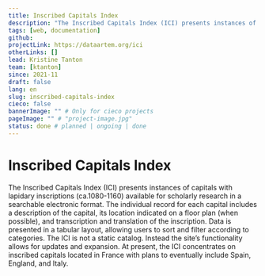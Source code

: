 ```yaml
---
title: Inscribed Capitals Index
description: "The Inscribed Capitals Index (ICI) presents instances of capitals with lapidary inscriptions (ca.1080-1160) available for scholarly research in a searchable electronic format."
tags: [web, documentation]
github:
projectLink: https://dataartem.org/ici
otherLinks: []
lead: Kristine Tanton
team: [ktanton]
since: 2021-11
draft: false
lang: en
slug: inscribed-capitals-index
cieco: false
bannerImage: "" # Only for cieco projects
pageImage: "" # "project-image.jpg"
status: done # planned | ongoing | done
---
```


# Inscribed Capitals Index

<!-- ajouter bonnes dates-->

The Inscribed Capitals Index (ICI) presents instances of capitals with lapidary inscriptions (ca.1080-1160) available for scholarly research in a searchable electronic format. The individual record for each capital includes a description of the capital, its location indicated on a floor plan (when possible), and transcription and translation of the inscription. Data is presented in a tabular layout, allowing users to sort and filter according to categories. The ICI is not a static catalog. Instead the site’s functionality allows for updates and expansion. At present, the ICI concentrates on inscribed capitals located in France with plans to eventually include Spain, England, and Italy.
